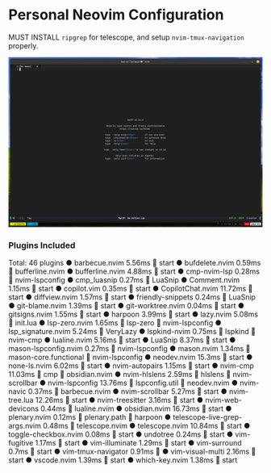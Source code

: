 # Personal Neovim Configuration
MUST INSTALL `ripgrep` for telescope, and setup `nvim-tmux-navigation` properly.

![image](recent-neovim.png)


### Plugins Included
  Total: 46 plugins
    ● barbecue.nvim 5.56ms  start
    ● bufdelete.nvim 0.59ms  bufferline.nvim
    ● bufferline.nvim 4.88ms  start
    ● cmp-nvim-lsp 0.28ms  nvim-lspconfig
    ● cmp_luasnip 0.27ms  LuaSnip
    ● Comment.nvim 1.15ms  start
    ● copilot.vim 0.35ms  start
    ● CopilotChat.nvim 11.72ms  start
    ● diffview.nvim 1.57ms  start
    ● friendly-snippets 0.24ms  LuaSnip
    ● git-blame.nvim 1.39ms  start
    ● git-worktree.nvim 0.04ms  start
    ● gitsigns.nvim 1.55ms  start
    ● harpoon 3.99ms  start
    ● lazy.nvim 5.08ms  init.lua
    ● lsp-zero.nvim 1.65ms 󰢱 lsp-zero  nvim-lspconfig
    ● lsp_signature.nvim 5.24ms  VeryLazy
    ● lspkind-nvim 0.75ms 󰢱 lspkind  nvim-cmp
    ● lualine.nvim 5.16ms  start
    ● LuaSnip 8.37ms  start
    ● mason-lspconfig.nvim 0.27ms  nvim-lspconfig
    ● mason.nvim 1.34ms 󰢱 mason-core.functional  nvim-lspconfig
    ● neodev.nvim 15.3ms  start
    ● none-ls.nvim 6.02ms  start
    ● nvim-autopairs 1.15ms  start
    ● nvim-cmp 11.03ms 󰢱 cmp  obsidian.nvim
    ● nvim-hlslens 2.59ms 󰢱 hlslens  nvim-scrollbar
    ● nvim-lspconfig 13.76ms 󰢱 lspconfig.util  neodev.nvim
    ● nvim-navic 0.37ms  barbecue.nvim
    ● nvim-scrollbar 5.27ms  start
    ● nvim-tree.lua 12.26ms  start
    ● nvim-treesitter 3.16ms  start
    ● nvim-web-devicons 0.44ms  lualine.nvim
    ● obsidian.nvim 16.73ms  start
    ● plenary.nvim 0.12ms 󰢱 plenary.path  harpoon
    ● telescope-live-grep-args.nvim 0.48ms  telescope.nvim
    ● telescope.nvim 10.84ms  start
    ● toggle-checkbox.nvim 0.08ms  start
    ● undotree 0.24ms  start
    ● vim-fugitive 1.17ms  start
    ● vim-illuminate 1.29ms  start
    ● vim-surround 0.7ms  start
    ● vim-tmux-navigator 0.91ms  <c-l>
    ● vim-visual-multi 2.16ms  start
    ● vscode.nvim 1.39ms  start
    ● which-key.nvim 1.38ms  start
